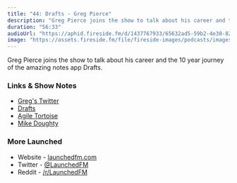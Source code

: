 ```yaml
---
title: "44: Drafts - Greg Pierce"
description: "Greg Pierce joins the show to talk about his career and the 10 year journey of the amazing notes app Drafts."
duration: "56:33"
audioUrl: "https://aphid.fireside.fm/d/1437767933/65632ad5-59b2-4e30-82d1-13845dce07dd/29b8e2f4-31ec-4cfa-b53e-7bd233904460.mp3"
image: "https://assets.fireside.fm/file/fireside-images/podcasts/images/6/65632ad5-59b2-4e30-82d1-13845dce07dd/episodes/2/29b8e2f4-31ec-4cfa-b53e-7bd233904460/cover.jpg"
---
```


<p>Greg Pierce joins the show to talk about his career and the 10 year journey of the amazing notes app Drafts.</p>

<h3>Links &amp; Show Notes</h3>

<ul>
<li><a href="https://twitter.com/agiletortoise" rel="nofollow">Greg&#39;s Twitter</a></li>
<li><a href="https://getdrafts.com" rel="nofollow">Drafts</a></li>
<li><a href="https://agiletortoise.com" rel="nofollow">Agile Tortoise</a></li>
<li><a href="https://en.wikipedia.org/wiki/Mike_Doughty" rel="nofollow">Mike Doughty</a></li>
</ul>

<h3>More Launched</h3>

<ul>
<li>Website - <a href="https://launchedfm.com" rel="nofollow">launchedfm.com</a></li>
<li>Twitter - <a href="https://twitter.com/launchedfm" rel="nofollow">@LaunchedFM</a></li>
<li>Reddit - <a href="https://www.reddit.com/r/LaunchedFM/" rel="nofollow">/r/LaunchedFM</a></li>
</ul>
